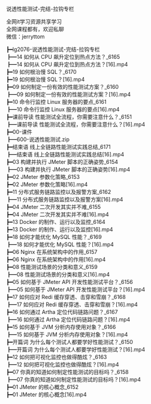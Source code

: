 说透性能测试-完结-拉钩专栏

全网it学习资源共享学习<br>全网课程都有，欢迎私聊<br>微信：jerryttom<br>

┣━lg2076-说透性能测试-完结-拉钩专栏<br> ┣━14 如何从 CPU 飙升定位到热点方法？_6165<br> ┣━14 如何从 CPU 飙升定位到热点方法？[16].mp4<br> ┣━19 如何根治慢 SQL？_6170<br> ┣━19 如何根治慢 SQL？[16].mp4<br> ┣━09 如何制定一份有效的性能测试方案？_6160<br> ┣━09 如何制定一份有效的性能测试方案？[16].mp4<br> ┣━10 命令行监控 Linux 服务器的要点_6161<br> ┣━10 命令行监控 Linux 服务器的要点[16].mp4<br> ┣━课前导读 性能测试全流程，你需要注意什么？_6151<br> ┣━课前导读 性能测试全流程，你需要注意什么？[16].mp4<br> ┣━00-课件<br> ┣━600-说透性能测试.zip<br> ┣━结束语 线上全链路性能测试实践总结_6171<br> ┣━结束语 线上全链路性能测试实践总结[16].mp4<br> ┣━03 构建并执行 JMeter 脚本的正确姿势_6154<br> ┣━03 构建并执行 JMeter 脚本的正确姿势[16].mp4<br> ┣━02 JMeter 参数化策略_6153<br> ┣━02 JMeter 参数化策略[16].mp4<br> ┣━11 分布式服务链路监控以及报警方案_6162<br> ┣━11 分布式服务链路监控以及报警方案[16].mp4<br> ┣━04 JMeter 二次开发其实并不难_6155<br> ┣━04 JMeter 二次开发其实并不难[16].mp4<br> ┣━13 Docker 的制作、运行以及监控_6164<br> ┣━13 Docker 的制作、运行以及监控[16].mp4<br> ┣━18 如何才能优化 MySQL 性能？_6169<br> ┣━18 如何才能优化 MySQL 性能？[16].mp4<br> ┣━06 Nginx 在系统架构中的作用_6157<br> ┣━06 Nginx 在系统架构中的作用[16].mp4<br> ┣━08 性能测试场景的分类和意义_6159<br> ┣━08 性能测试场景的分类和意义[16].mp4<br> ┣━05 如何基于 JMeter API 开发性能测试平台？_6156<br> ┣━05 如何基于 JMeter API 开发性能测试平台？[16].mp4<br> ┣━17 如何应对 Redi 缓存穿透、击穿和雪崩？_6168<br> ┣━17 如何应对 Redi 缓存穿透、击穿和雪崩？[16].mp4<br> ┣━16 如何通过 Artha 定位代码链路问题？_6167<br> ┣━16 如何通过 Artha 定位代码链路问题？[16].mp4<br> ┣━15 如何基于 JVM 分析内存使用对象？_6166<br> ┣━15 如何基于 JVM 分析内存使用对象？[16].mp4<br> ┣━开篇词 为什么每个测试人都要学好性能测试？_6150<br> ┣━开篇词 为什么每个测试人都要学好性能测试？[16].mp4<br> ┣━12 如何把可视化监控也做得酷炫？_6163<br> ┣━12 如何把可视化监控也做得酷炫？[16].mp4<br> ┣━07 你真的知道如何制定性能测试的目标吗？_6158<br> ┣━07 你真的知道如何制定性能测试的目标吗？[16].mp4<br> ┣━01 JMeter 的核心概念_6152<br> ┣━01 JMeter 的核心概念[16].mp4